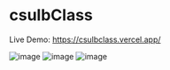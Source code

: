 # csulbClass
Live Demo: https://csulbclass.vercel.app/


![image](https://github.com/oviozz/csulbClass/assets/42685801/2e6bc954-450a-4c5b-82df-b829069ef055)
![image](https://github.com/oviozz/csulbClass/assets/42685801/e03612bf-1505-40d9-bd66-df6a97cbe5b3)
![image](https://github.com/oviozz/csulbClass/assets/42685801/dc88a5fc-f8ce-4e16-8045-9ad8d24b023e)
